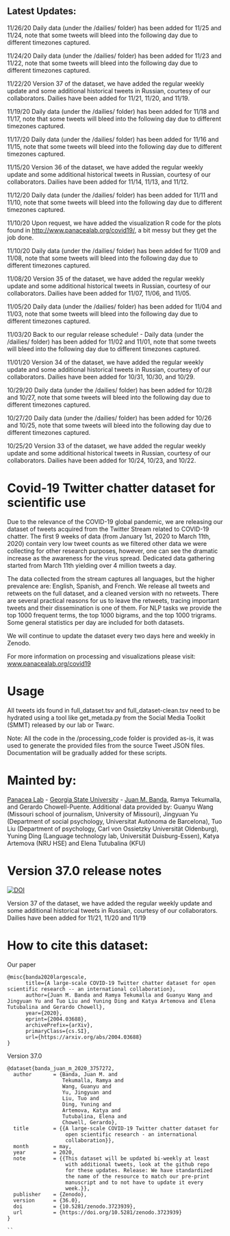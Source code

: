 ## Latest Updates:

11/26/20 Daily data (under the /dailies/ folder) has been added for 11/25 and 11/24, note that some tweets will bleed into the following day due to different timezones captured.

11/24/20 Daily data (under the /dailies/ folder) has been added for 11/23 and 11/22, note that some tweets will bleed into the following day due to different timezones captured.

11/22/20 Version 37 of the dataset, we have added the regular weekly update and some additional historical tweets in Russian, courtesy of our collaborators. Dailies have been added for 11/21, 11/20, and 11/19.

11/19/20 Daily data (under the /dailies/ folder) has been added for 11/18 and 11/17, note that some tweets will bleed into the following day due to different timezones captured.

11/17/20 Daily data (under the /dailies/ folder) has been added for 11/16 and 11/15, note that some tweets will bleed into the following day due to different timezones captured.

11/15/20 Version 36 of the dataset, we have added the regular weekly update and some additional historical tweets in Russian, courtesy of our collaborators. Dailies have been added for 11/14, 11/13, and 11/12.

11/12/20 Daily data (under the /dailies/ folder) has been added for 11/11 and 11/10, note that some tweets will bleed into the following day due to different timezones captured.

11/10/20 Upon request, we have added the visualization R code for the plots found in http://www.panacealab.org/covid19/, a bit messy but they get the job done.

11/10/20 Daily data (under the /dailies/ folder) has been added for 11/09 and 11/08, note that some tweets will bleed into the following day due to different timezones captured.

11/08/20 Version 35 of the dataset, we have added the regular weekly update and some additional historical tweets in Russian, courtesy of our collaborators. Dailies have been added for 11/07, 11/06, and 11/05.

11/05/20 Daily data (under the /dailies/ folder) has been added for 11/04 and 11/03, note that some tweets will bleed into the following day due to different timezones captured.

11/03/20 Back to our regular release schedule! - Daily data (under the /dailies/ folder) has been added for 11/02 and 11/01, note that some tweets will bleed into the following day due to different timezones captured.

11/01/20 Version 34 of the dataset, we have added the regular weekly update and some additional historical tweets in Russian, courtesy of our collaborators. Dailies have been added for 10/31, 10/30, and 10/29.

10/29/20 Daily data (under the /dailies/ folder) has been added for 10/28 and 10/27, note that some tweets will bleed into the following day due to different timezones captured.

10/27/20 Daily data (under the /dailies/ folder) has been added for 10/26 and 10/25, note that some tweets will bleed into the following day due to different timezones captured.

10/25/20 Version 33 of the dataset, we have added the regular weekly update and some additional historical tweets in Russian, courtesy of our collaborators. Dailies have been added for 10/24, 10/23, and 10/22.

# Covid-19 Twitter chatter dataset for scientific use

Due to the relevance of the COVID-19 global pandemic, we are releasing our dataset of tweets acquired from the Twitter Stream related to COVID-19 chatter. The first 9 weeks of data (from January 1st, 2020 to March 11th, 2020) contain very low tweet counts as we filtered other data we were collecting for other research purposes, however, one can see the dramatic increase as the awareness for the virus spread. Dedicated data gathering started from March 11th yielding over 4 million tweets a day.

The data collected from the stream captures all languages, but the higher prevalence are:  English, Spanish, and French. We release all tweets and retweets on the full dataset, and a cleaned version with no retweets. There are several practical reasons for us to leave the retweets, tracing important tweets and their dissemination is one of them. For NLP tasks we provide the top 1000 frequent terms, the top 1000 bigrams, and the top 1000 trigrams. Some general statistics per day are included for both datasets.

We will continue to update the dataset every two days here and weekly in Zenodo. 

For more information on processing and visualizations please visit: www.panacealab.org/covid19

# Usage 

All tweets ids found in full_dataset.tsv and full_dataset-clean.tsv need to be hydrated using a tool like get_metada.py from the Social Media Toolkit (SMMT) released by our lab or Twarc. 

Note: All the code in the /processing_code folder is provided as-is, it was used to generate the provided files from the source Tweet JSON files. Documentation will be gradually added for these scripts. 

# Mainted by:

[Panacea Lab](www.panacealab.org) - [Georgia State University](www.gsu.edu) - [Juan M. Banda](www.jmbanda.com), Ramya Tekumalla, and Gerardo Chowell-Puente.
Additional data provided by: Guanyu Wang (Missouri school of journalism, University of Missouri), Jingyuan Yu (Department of social psychology, Universitat Autònoma de Barcelona), Tuo Liu (Department of psychology, Carl von Ossietzky Universität Oldenburg), Yuning Ding (Language technology lab, Universität Duisburg-Essen), Katya Artemova (NRU HSE) and Elena Tutubalina (KFU)

# Version 37.0 release notes

[![DOI](https://zenodo.org/badge/DOI/10.5281/zenodo.4287527.svg)](https://doi.org/10.5281/zenodo.4287527)

Version 37 of the dataset, we have added the regular weekly update and some additional historical tweets in Russian, courtesy of our collaborators. Dailies have been added for 11/21, 11/20 and 11/19


# How to cite this dataset:

Our paper 
```
@misc{banda2020largescale,
      title={A large-scale COVID-19 Twitter chatter dataset for open scientific research -- an international collaboration}, 
      author={Juan M. Banda and Ramya Tekumalla and Guanyu Wang and Jingyuan Yu and Tuo Liu and Yuning Ding and Katya Artemova and Elena Tutubalina and Gerardo Chowell},
      year={2020},
      eprint={2004.03688},
      archivePrefix={arXiv},
      primaryClass={cs.SI},
      url={https://arxiv.org/abs/2004.03688}
}
```
Version 37.0

```
@dataset{banda_juan_m_2020_3757272,
  author       = {Banda, Juan M. and
                  Tekumalla, Ramya and
                  Wang, Guanyu and
                  Yu, Jingyuan and
                  Liu, Tuo and
                  Ding, Yuning and
                  Artemova, Katya and
                  Tutubalinа, Elena and
                  Chowell, Gerardo},
  title        = {{A large-scale COVID-19 Twitter chatter dataset for 
                   open scientific research - an international
                   collaboration}},
  month        = may,
  year         = 2020,
  note         = {{This dataset will be updated bi-weekly at least 
                   with additional tweets, look at the github repo
                   for these updates. Release: We have standardized
                   the name of the resource to match our pre-print
                   manuscript and to not have to update it every
                   week.}},
  publisher    = {Zenodo},
  version      = {36.0},
  doi          = {10.5281/zenodo.3723939},
  url          = {https://doi.org/10.5281/zenodo.3723939}
}

``
